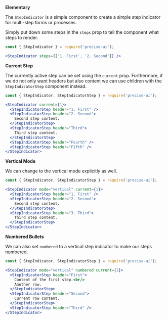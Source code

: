 **Elementary**

The `StepIndicator` is a simple component to create a simple step indicator for multi-step forms or processes.

Simply put down some steps in the `steps` prop to tell the component what steps to render.

```jsx
const { StepIndicator } = require('precise-ui');

<StepIndicator steps={['1. First', '2. Second']} />
```

**Current Step**

The currently active step can be set using the `current` prop. Furthermore, if we do not only want headers but also content we can use children with the `StepIndicatorStep` component instead.

```jsx
const { StepIndicator, StepIndicatorStep } = require('precise-ui');

<StepIndicator current={1}>
  <StepIndicatorStep header="1. First" />
  <StepIndicatorStep header="2. Second">
    Second step content.
  </StepIndicatorStep>
  <StepIndicatorStep header="Third">
    Third step content.
  </StepIndicatorStep>
  <StepIndicatorStep header="Fourth" />
  <StepIndicatorStep header="Fifth" />
</StepIndicator>
```

**Vertical Mode**

We can change to the vertical mode explicitly as well.

```jsx
const { StepIndicator, StepIndicatorStep } = require('precise-ui');

<StepIndicator mode="vertical" current={1}>
  <StepIndicatorStep header="1. First" />
  <StepIndicatorStep header="2. Second">
    Second step content.
  </StepIndicatorStep>
  <StepIndicatorStep header="3. Third">
    Third step content.
  </StepIndicatorStep>
</StepIndicator>
```

**Numbered Bullets**

We can also set `numbered` to a vertical step indicator to make our steps numbered.

```jsx
const { StepIndicator, StepIndicatorStep } = require('precise-ui');

<StepIndicator mode="vertical" numbered current={1}>
  <StepIndicatorStep header="First">
    Content of the first step.<br/>
    Another row.
  </StepIndicatorStep>
  <StepIndicatorStep header="Second">
    Current row content.
  </StepIndicatorStep>
  <StepIndicatorStep header="Third" />
</StepIndicator>
```
